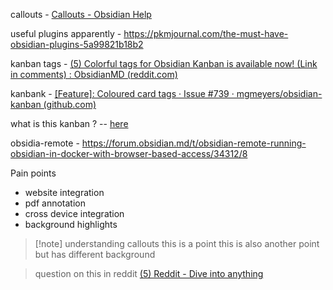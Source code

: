 callouts - [Callouts - Obsidian Help](https://help.obsidian.md/Editing+and+formatting/Callouts)

useful plugins apparently - https://pkmjournal.com/the-must-have-obsidian-plugins-5a99821b18b2

kanban tags - [(5) Colorful tags for Obsidian Kanban is available now! (Link in comments) : ObsidianMD (reddit.com)](https://www.reddit.com/r/ObsidianMD/comments/xevuin/colorful_tags_for_obsidian_kanban_is_available/)

kanbank - [[Feature]: Coloured card tags · Issue #739 · mgmeyers/obsidian-kanban (github.com)](https://github.com/mgmeyers/obsidian-kanban/issues/739)


what is this kanban ? -- [here](https://github.com/roovo/obsidian-card-board)


obsidia-remote - https://forum.obsidian.md/t/obsidian-remote-running-obsidian-in-docker-with-browser-based-access/34312/8



Pain points
- website integration
- pdf annotation
- cross device integration
- background highlights


>[!note]  understanding callouts 
>this is a point
	this is also another point but has different background



> question on this in reddit 
> [(5) Reddit - Dive into anything](https://www.reddit.com/r/ObsidianMD/comments/161iqq9/understanding_callouts_syntax_and_controlling/)

